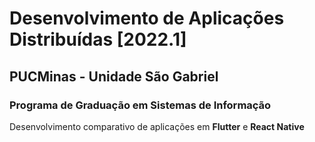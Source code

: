 # Desenvolvimento de Aplicações Distribuídas \[2022.1]
## PUCMinas - Unidade São Gabriel
### Programa de Graduação em Sistemas de Informação

Desenvolvimento comparativo de aplicações em **Flutter** e **React Native**

